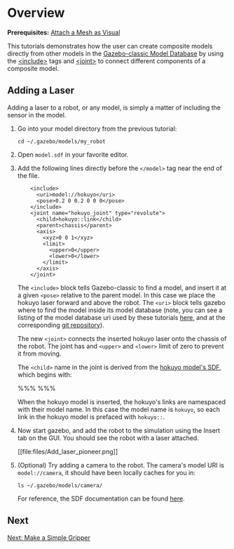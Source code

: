# Overview

**Prerequisites:** [Attach a Mesh as Visual](/tutorials/?tut=attach_meshes)

This tutorials demonstrates how the user can create composite models directly
from other models in the
[Gazebo-classic Model Database](https://github.com/osrf/gazebo_models)
by using the
[\<include\>](http://sdformat.org/spec?ver=1.5&elem=world#world_include)
tags and
[\<joint\>](http://sdformat.org/spec?ver=1.5&elem=joint)
to connect different components of a composite model.

## Adding a Laser

Adding a laser to a robot, or any model, is simply a matter of including the sensor in the model.

1.  Go into your model directory from the previous tutorial:

        cd ~/.gazebo/models/my_robot

1.  Open `model.sdf` in your favorite editor.

1.  Add the following lines directly before the `</model>` tag near the end of the file.

    ~~~
        <include>
          <uri>model://hokuyo</uri>
          <pose>0.2 0 0.2 0 0 0</pose>
        </include>
        <joint name="hokuyo_joint" type="revolute">
          <child>hokuyo::link</child>
          <parent>chassis</parent>
          <axis>
            <xyz>0 0 1</xyz>
            <limit>
              <upper>0</upper>
              <lower>0</lower>
            </limit>
          </axis>
        </joint>
    ~~~

    The `<include>` block tells Gazebo-classic to find a model, and insert it at a
    given `<pose>` relative to the parent model. In this case we place the
    hokuyo laser forward and above the robot.  The `<uri>` block tells gazebo
    where to find the model inside its model database (note, you can see a
    listing of the model database uri used by these tutorials
    [here](http://models.gazebosim.org/), and at the corresponding [git
    repository](https://github.com/osrf/gazebo_models)).

    The new `<joint>` connects the inserted hokuyo laser onto the chassis of the robot. The joint has and `<upper>` and `<lower>` limit of zero to prevent it from moving.

    The `<child>` name in the joint is derived from the [hokuyo model's SDF](https://github.com/osrf/gazebo_models/blob/master/hokuyo/model.sdf), which begins with:

    %%%
        <?xml version="1.0" ?>
        <sdf version="1.4">
          <model name="hokuyo">
            <link name="link">
    %%%

    When the hokuyo model is inserted, the hokuyo's links are namespaced with their model name. In this case the model name is `hokuyo`, so each link in the hokuyo model is prefaced with `hokuyo::`.

1.  Now start gazebo, and add the robot to the simulation using the Insert tab on the GUI. You should see the robot with a laser attached.

    [[file:files/Add_laser_pioneer.png]]

1.  (Optional)  Try adding a camera to the robot. The camera's model URI is `model://camera`, it should have been locally caches for you in:

        ls ~/.gazebo/models/camera/


    For reference, the SDF documentation can be found [here](http://gazebosim.org/sdf/).

## Next

[Next: Make a Simple Gripper](/tutorials/?tut=simple_gripper)
